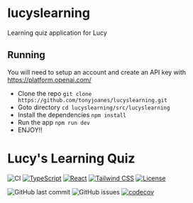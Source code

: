 # lucyslearning

Learning quiz application for Lucy

## Running

You will need to setup an account and create an API key with https://platform.openai.com/

- Clone the repo `git clone https://github.com/tonyjoanes/lucyslearning.git`
- Goto directory `cd lucyslearning/src/lucyslearning`
- Install the dependencies `npm install`
- Run the app `npm run dev`
- ENJOY!!

# Lucy's Learning Quiz

![CI](https://github.com/tonyjoanes/lucyslearning/actions/workflows/ci.yml/badge.svg)
[![TypeScript](https://img.shields.io/badge/TypeScript-5.2-blue?logo=typescript)](https://www.typescriptlang.org/)
[![React](https://img.shields.io/badge/React-18.2-blue?logo=react)](https://reactjs.org/)
[![Tailwind CSS](https://img.shields.io/badge/Tailwind-3.0-blue?logo=tailwind-css)](https://tailwindcss.com/)
[![License](https://img.shields.io/github/license/tonyjoanes/lucyslearning)](https://github.com/tonyjoanes/lucyslearning/blob/main/LICENSE)

![GitHub last commit](https://img.shields.io/github/last-commit/tonyjoanes/lucyslearning)
![GitHub issues](https://img.shields.io/github/issues/tonyjoanes/lucyslearning)
[![codecov](https://codecov.io/gh/tonyjoanes/lucyslearning/branch/main/graph/badge.svg)](https://codecov.io/gh/tonyjoanes/lucyslearning)